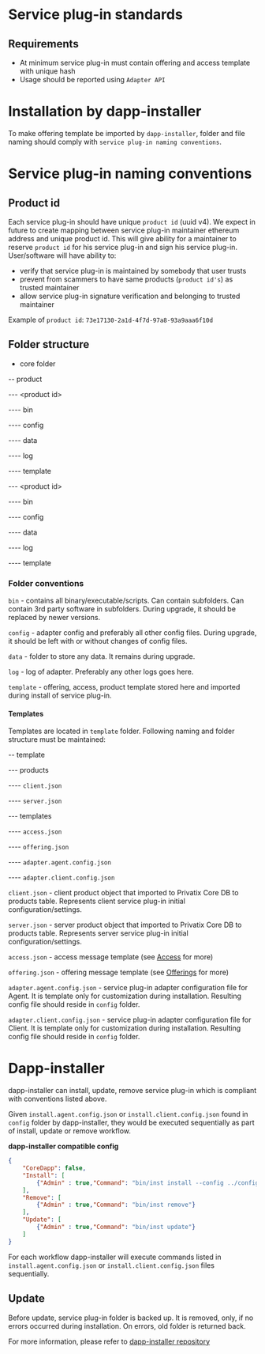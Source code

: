 # Service plug-in standards

## Requirements

- At minimum service plug-in must contain offering and access template with unique hash
- Usage should be reported using `Adapter API`

# Installation by dapp-installer

To make offering template be imported by `dapp-installer`, folder and file naming should comply with `service plug-in naming conventions`.

# Service plug-in naming conventions

## Product id

Each service plug-in should have unique `product id` (uuid v4). We expect in future to create mapping between service plug-in maintainer ethereum address and unique product id. This will give ability for a maintainer to reserve `product id` for his service plug-in and sign his service plug-in. User/software will have ability to:

- verify that service plug-in is maintained by somebody that user trusts
- prevent from scammers to have same products (`product id's`) as trusted maintainer
- allow service plug-in signature verification and belonging to trusted maintainer

Example of `product id`: `73e17130-2a1d-4f7d-97a8-93a9aaa6f10d`

## Folder structure

- core folder

-- product

--- \<product id\>

---- bin

---- config

---- data

---- log

---- template

--- \<product id\>

---- bin

---- config

---- data

---- log

---- template

### Folder conventions

`bin` - contains all binary/executable/scripts. Can contain subfolders. Can contain 3rd party software in subfolders. During upgrade, it should be replaced by newer versions.

`config` - adapter config and preferably all other config files. During upgrade, it should be left with or without changes of config files.

`data` - folder to store any data. It remains during upgrade.

`log` - log of adapter. Preferably any other logs goes here.

`template` - offering, access, product template stored here and imported during install of service plug-in.

#### Templates

Templates are located in `template` folder. Following naming and folder structure must be maintained:

-- template

--- products

---- `client.json`

---- `server.json`

--- templates

---- `access.json`

---- `offering.json`

---- `adapter.agent.config.json`

---- `adapter.client.config.json`

`client.json` - client product object that imported to Privatix Core DB to products table. Represents client service plug-in initial configuration/settings.

`server.json` - server product object that imported to Privatix Core DB to products table. Represents server service plug-in initial configuration/settings.

`access.json` - access message template (see [Access](access.md) for more)

`offering.json` - offering message template (see [Offerings](offering.md) for more)

`adapter.agent.config.json` - service plug-in adapter configuration file for Agent. It is template only for customization during installation. Resulting config file should reside in `config` folder.

`adapter.client.config.json` - service plug-in adapter configuration file for Client. It is template only for customization during installation. Resulting config file should reside in `config` folder.

# Dapp-installer

dapp-installer can install, update, remove service plug-in which is compliant with conventions listed above.

Given `install.agent.config.json` or `install.client.config.json` found in `config` folder by dapp-installer, they would be executed sequentially as part of install, update or remove workflow.

**dapp-installer compatible config**

```JSON
{
    "CoreDapp": false,
    "Install": [
        {"Admin" : true,"Command": "bin/inst install --config ../config/installer.agent.config.json"}
    ],
    "Remove": [
        {"Admin" : true,"Command": "bin/inst remove"}
    ],
    "Update": [
        {"Admin" : true,"Command": "bin/inst update"}
    ]
}
```


For each workflow dapp-installer will execute commands listed in `install.agent.config.json` or `install.client.config.json` files sequentially.

## Update

Before update, service plug-in folder is backed up. It is removed, only, if no errors occurred during installation. On errors, old folder is returned back.

For more information, please refer to [dapp-installer repository](https://github.com/Privatix/dapp-installer)
